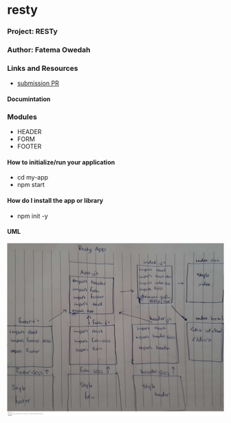# resty
### Project:  RESTy
### Author: Fatema Owedah

### Links and Resources

- [submission PR](https://github.com/401-advanced-javascript-fatemaOwedah/RESTY27/pull/1)

#### Documintation

### Modules
- HEADER
- FORM
- FOOTER


#### How to initialize/run your application 
- cd my-app
- npm start


#### How do I install the app or library
- npm init -y 


#### UML
![UML](/assets/lab26.jpeg)